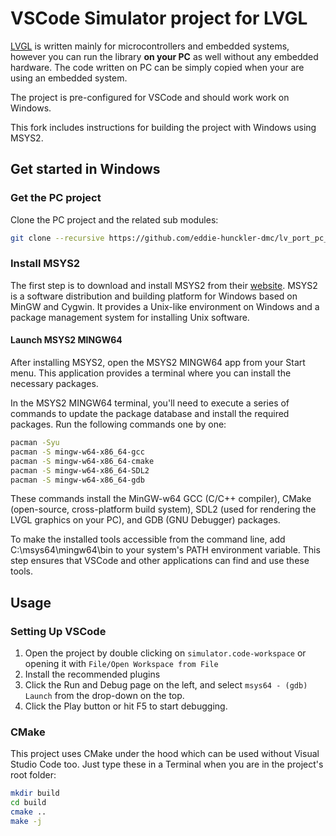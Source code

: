 # VSCode Simulator project for LVGL

[LVGL](https://github.com/lvgl/lvgl) is written mainly for microcontrollers and embedded systems, however you can run the library **on your PC** as well without any embedded hardware. The code written on PC can be simply copied when your are using an embedded system.

The project is pre-configured for VSCode and should work work on Windows.

This fork includes instructions for building the project with Windows using MSYS2.

## Get started in Windows
### Get the PC project

Clone the PC project and the related sub modules:

```bash
git clone --recursive https://github.com/eddie-hunckler-dmc/lv_port_pc_vscode
```

### Install MSYS2

The first step is to download and install MSYS2 from their [website](https://www.msys2.org/). MSYS2 is a software distribution and building platform for Windows based on MinGW and Cygwin. It provides a Unix-like environment on Windows and a package management system for installing Unix software.

#### Launch MSYS2 MINGW64

After installing MSYS2, open the MSYS2 MINGW64 app from your Start menu. This application provides a terminal where you can install the necessary packages.

In the MSYS2 MINGW64 terminal, you'll need to execute a series of commands to update the package database and install the required packages. Run the following commands one by one:

```bash
pacman -Syu
pacman -S mingw-w64-x86_64-gcc
pacman -S mingw-w64-x86_64-cmake
pacman -S mingw-w64-x86_64-SDL2
pacman -S mingw-w64-x86_64-gdb
```

These commands install the MinGW-w64 GCC (C/C++ compiler), CMake (open-source, cross-platform build system), SDL2 (used for rendering the LVGL graphics on your PC), and GDB (GNU Debugger) packages.

To make the installed tools accessible from the command line, add C:\msys64\mingw64\bin to your system's PATH environment variable. This step ensures that VSCode and other applications can find and use these tools.

## Usage
### Setting Up VSCode

1. Open the project by double clicking on `simulator.code-workspace` or opening it with `File/Open Workspace from File`
2. Install the recommended plugins
3. Click the Run and Debug page on the left, and select `msys64 - (gdb) Launch` from the drop-down on the top.
4. Click the Play button or hit F5 to start debugging.

### CMake

This project uses CMake under the hood which can be used without Visual Studio Code too. Just type these in a Terminal when you are in the project's root folder:

```bash
mkdir build
cd build
cmake ..
make -j
```
